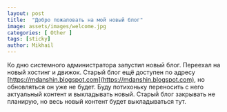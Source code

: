 ```yaml
---
layout: post
title:  "Добро пожаловать на мой новый блог"
image: assets/images/welcome.jpg
categories: [ Other ]
tags: [sticky]
author: Mikhail
---
```

Ко дню системного администратора запустил новый блог. Переехал на новый хостинг и движок. Старый блог ещё доступен по адресу [https://mdanshin.blogspot.com](https://mdanshin.blogspot.com), но обновляться он уже не будет. Буду потихоньку переносить с него актуальный контент и выкладывать новый. Старый блог закрывать не планирую, но весь новый контент будет выкладываться тут.